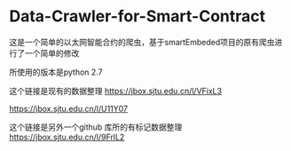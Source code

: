 # Data-Crawler-for-Smart-Contract
这是一个简单的以太网智能合约的爬虫，基于smartEmbeded项目的原有爬虫进行了一个简单的修改

所使用的版本是python 2.7 

这个链接是现有的数据整理
https://jbox.sjtu.edu.cn/l/VFixL3

https://jbox.sjtu.edu.cn/l/U11Y07

这个链接是另外一个github 库所的有标记数据整理
https://jbox.sjtu.edu.cn/l/9FrlL2
